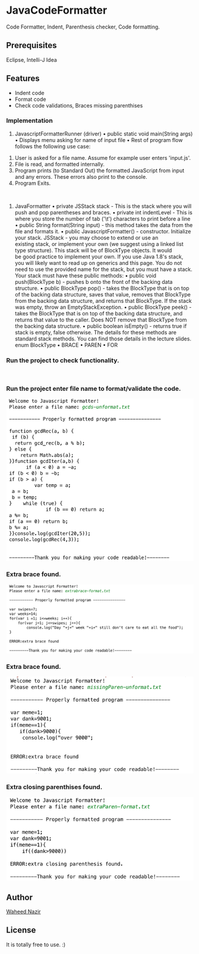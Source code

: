 # JavaCodeFormatter
Code Formatter, Indent, Parenthesis checker, Code formatting.  

## Prerequisites
Eclipse, Intelli-J Idea

## Features
- Indent code
- Format code
- Check code validations, Braces missing parenthises 

### Implementation

01) JavascriptFormatterRunner (driver)
•	public static void main(String args)
•	Displays menu asking for name of input file
•	Rest of program flow follows the following use case:
1.	User is asked for a file name. Assume for example user enters 'input.js'.
2.	File is read, and formatted internally.
3.	Program prints (to Standard Out) the formatted JavaScript from input and any errors. These errors also print to the console.
4.	Program Exits.

<br/>

01) JavaFormatter
•	private JSStack stack - This is the stack where you will push and pop parentheses and braces.
•	private int indentLevel - This is where you store the number of tab ('\t') characters to print before a line
•	public String format(String input) - this method takes the data from the file and formats it.
•	public JavascriptFormatter() - constructor. Initialize your stack.
JSStack - you may choose to extend or use an existing stack, or implement your own (we suggest using a linked list type structure). This stack will be of BlockType objects. It would be good practice to implement your own.
If you use Java 1.8's stack, you will likely want to read up on generics and this page. You do not need to use the provided name for the stack, but you must have a stack.
Your stack must have these public methods:
•	public void push(BlockType b) - pushes b onto the front of the backing data structure.
•	public BlockType pop() - takes the BlockType that is on top of the backing data structure, saves that value, removes that BlockType from the backing data structure, and returns that BlockType. If the stack was empty, throw an EmptyStackException.
•	public BlockType peek() - takes the BlockType that is on top of the backing data structure, and returns that value to the caller. Does NOT remove that BlockType from the backing data structure.
•	public boolean isEmpty() - returns true if stack is empty, false otherwise.
The details for these methods are standard stack methods. You can find those details in the lecture slides.
enum BlockType
•	BRACE
•	PAREN
•	FOR


### Run the project to check functionality. 

<br/>

### Run the project enter file name to format/validate the code.
<img src="./screens/1.png"/>

<br/>

### Extra brace found.
<img src="./screens/2.png"/>

<br/>

### Extra brace found.
<img src="./screens/3.png"/>

<br/>

### Extra closing parenthises found.
<img src="./screens/4.png"/>
<br/>

## Author
[Waheed Nazir](https://www.linkedin.com/in/waheed-nazir-36521579/ "Waheed Nazir (WaveTechStudio)")

## License
It is totally free to use. :)

